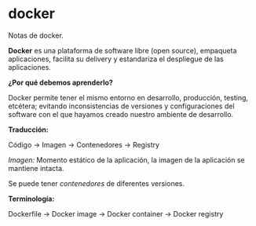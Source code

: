 # docker
Notas de docker.

**Docker** es una plataforma de software libre (open source), empaqueta aplicaciones, facilita su delivery y estandariza el despliegue de las aplicaciones. 

**¿Por qué debemos aprenderlo?**

Docker permite tener el mismo entorno en desarrollo, producción, testing, etcétera; evitando inconsistencias de versiones y configuraciones del software con el que hayamos creado nuestro ambiente de desarrollo. 

**Traducción:** 

Código -> Imagen -> Contenedores -> Registry

*Imagen:* Momento estático de la aplicación, la imagen de la aplicación se mantiene intacta.

Se puede tener *contenedores* de diferentes versiones. 

**Terminología:**

Dockerfile -> Docker image -> Docker container -> Docker registry
